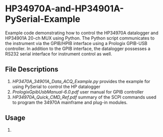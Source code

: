 # HP34970A-and-HP34901A-PySerial-Example
Example code demonstrating how to control the HP34970A datalogger and HP34901A 20-ch MUX using Python.  The Python script communicates to the instrument via the GPIB/HPIB interface using a Prologix GPIB-USB controller.  In addition to the GPIB interface, the datalogger  possesses a RS232 serial interface for instrument control as well.

## File Descriptions
 1. *HP3470A_34901A_Data_ACQ_Example.py* provides the example for using PySerial to control the HP datalogger
 2. *PrologixGpibUsbManual-6.0.pdf* user manual for GPIB controller  
 3. *HP34970A_Quick_CMD_Ref.pdf* summary of the SCPI commands used to program the 34970A mainframe and plug-in modules. 

## Usage
1. 
